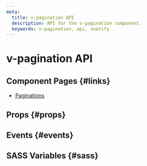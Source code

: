 ```yaml
---
meta:
  title: v-pagination API
  description: API for the v-pagination component.
  keywords: v-pagination, api, vuetify
---
```


# v-pagination API

<entry-ad />

## Component Pages {#links}

- [Paginations](components/paginations)

## Props {#props}

<api-section name="v-pagination" section="props" />

## Events {#events}

<api-section name="v-pagination" section="events" />

## SASS Variables {#sass}

<api-section name="v-pagination" section="sass" />

<backmatter />
